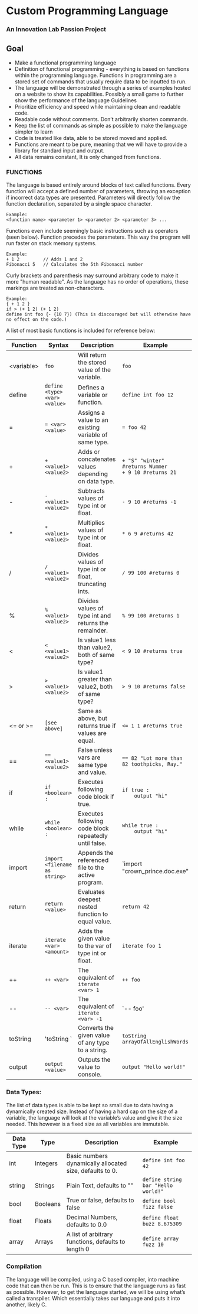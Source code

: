 # Custom Programming Language
### An Innovation Lab Passion Project
## Goal
* Make a functional programming language
* Definition of functional programming - everything is based on functions within the programming language. Functions in programming are a stored set of commands that usually require data to be inputted to run.
* The language will be demonstrated through a series of examples hosted on a website to show its capabilities. Possibly a small game to further show the performance of the language
Guidelines
* Prioritize efficiency and speed while maintaining clean and readable code.
* Readable code without comments. Don’t arbitrarily shorten commands.
* Keep the list of commands as simple as possible to make the language simpler to learn
* Code is treated like data, able to be stored moved and applied.
* Functions are meant to be pure, meaning that we will have to provide a library for standard input and output.
* All data remains constant, It is only changed from functions.

### FUNCTIONS
The language is based entirely around blocks of text called functions. Every function will accept a defined number of parameters,
throwing an exception if incorrect data types are presented. Parameters will directly follow the function declaration, separated
by a single space character.

```
Example:
<function name> <parameter 1> <parameter 2> <parameter 3> ...
```

Functions even include seemingly basic instructions such as operators (seen below).
Function precedes the parameters. This way the program will run faster on stack memory systems.

```
Example:
+ 1 2         // Adds 1 and 2
Fibonacci 5   // Calculates the 5th Fibonacci number
```

Curly brackets and parenthesis may surround arbitrary code to make it more "human readable".
As the language has no order of operations, these markings are treated as non-characters.

```
Example:
{ + 1 2 }
if > (+ 1 2) (+ 1 2)
define int foo {- {10 7}) (This is discouraged but will otherwise have no effect on the code.)
```

A list of most basic functions is included for reference below:

 Function		| Syntax								| Description											| Example
----------------|---------------------------------------|-------------------------------------------------------|----------------------------------
 \<variable\>	| `foo`									| Will return the stored value of the variable.			| `foo`
 define			| `define <type> <var> <value>`			| Defines a variable or function.						| `define int foo 12`
 =				| `= <var> <value>`						| Assigns a value to an existing variable of same type.	| `= foo 42`
 \+				| `+ <value1> <value2>`					| Adds or concatenates values depending on data type.	| `+ "S" "winter" #returns Wummer`<br>`+ 9 10 #returns 21`
 \-				| `- <value1> <value2>`					| Subtracts values of type int or float.				| `- 9 10 #returns -1`
 \*				| `* <value1> <value2>`					| Multiplies values of type int or float.				| `* 6 9 #returns 42`
 /				| `/ <value1> <value2>`					| Divides values of type int or float, truncating ints. | `/ 99 100 #returns 0`
 %				| `% <value1> <value2>`					| Divides values of type int and returns the remainder. | `% 99 100 #returns 1`
 \<				| `< <value1> <value2>`					| Is value1 less than value2, both of same type?		| `< 9 10 #returns true`
 \>				| `> <value1> <value2>`					| Is value1 greater than value2, both of same type?		| `> 9 10 #returns false`
 \<= or \>=		| `[see above]`							| Same as above, but returns true if values are equal.	| `<= 1 1 #returns true`
 ==				| `== <value1> <value2>`				| False unless vars are same type and value.			| `== 82 "Lot more than 82 toothpicks, Ray."`
 if				| `if <boolean> :`						| Executes following code block if true.				| `if true :`<br>`    output "hi"`
 while			| `while <boolean> :`					| Executes following code block repeatedly until false. | `while true :`<br>`    output "hi"`
 import			| `import <filename as string>`			| Appends the referenced file to the active program.	| `import "crown_prince.doc.exe"
 return			| `return <value>`						| Evaluates deepest nested function to equal value.		| `return 42`
 iterate		| `iterate <var> <amount>`				| Adds the given value to the var of type int or float. | `iterate foo 1`
 \+\+			| `++ <var>`							| The equivalent of `iterate <var> 1`					| `++ foo`
 \-\-			| `-- <var>`							| The equivalent of `iterate <var> -1`					| `-- foo'
 toString		| 'toString <value>`					| Converts the given value of any type to a string.		| `toString arrayOfAllEnglishWords`
 output			| `output <value>`						| Outputs the value to console.							| `output "Hello world!"`
 
### Data Types:
The list of data types is able to be kept so small due to data having a dynamically created size. Instead of having a hard cap on the size of a variable, the language will look at the variable’s value and give it the size needed. This however is a fixed size as all variables are immutable.

Data Type	|Type     | Description                               		 			|Example
------------|---------|-------------------------------------------------------------|-----------------------------------------
int 		|Integers | Basic numbers dynamically allocated size, defaults to 0.	| `define int foo 42`
string		|Strings  | Plain Text, defaults to ""									| `define string bar "Hello world!"`
bool		|Booleans | True or false, defaults to false							| `define bool fizz false`
float		|Floats   | Decimal Numbers, defaults to 0.0							| `define float buzz 8.675309`
array		|Arrays   | A list of arbitrary functions, defaults to length 0			| `define array fuzz 10`

### Compilation
The language will be compiled, using a C based compiler, into machine code that can then be run. This is to ensure that the language runs as fast as possible. However, to get the language started, we will be using what’s called a transpiler. Which essentially takes our language and puts it into another, likely C. 
